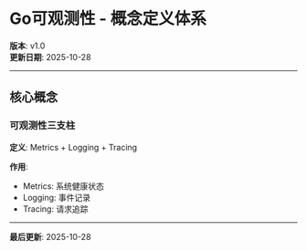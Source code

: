 # Go可观测性 - 概念定义体系

**版本**: v1.0  
**更新日期**: 2025-10-28

---

## 核心概念

### 可观测性三支柱

**定义**: Metrics + Logging + Tracing

**作用**:
- Metrics: 系统健康状态
- Logging: 事件记录
- Tracing: 请求追踪

---

**最后更新**: 2025-10-28

